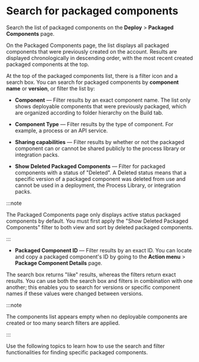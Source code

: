 # Search for packaged components

<head>
  <meta name="guidename" content="Integration"/>
  <meta name="context" content="GUID-b579e0a3-8900-4b23-b955-a1cd7ed9e20c"/>
</head>


Search the list of packaged components on the **Deploy** \> **Packaged Components** page.

On the Packaged Components page, the list displays all packaged components that were previously created on the account. Results are displayed chronologically in descending order, with the most recent created packaged components at the top.

At the top of the packaged components list, there is a filter icon and a search box. You can search for packaged components by **component name** or **version**, or filter the list by:

- **Component** — Filter results by an exact component name. The list only shows deployable components that were previously packaged, which are organized according to folder hierarchy on the Build tab.

- **Component Type** — Filter results by the type of component. For example, a process or an API service.

- **Sharing capabilities** — Filter results by whether or not the packaged component can or cannot be shared publicly to the process library or integration packs.

- **Show Deleted Packaged Components** — Filter for packaged components with a status of "Deleted". A Deleted status means that a specific version of a packaged component was deleted from use and cannot be used in a deployment, the Process Library, or integration packs.

:::note

The Packaged Components page only displays active status packaged components by default. You must first apply the "Show Deleted Packaged Components" filter to both view and sort by deleted packaged components.

:::

- **Packaged Component ID** — Filter results by an exact ID. You can locate and copy a packaged component's ID by going to the **Action menu** \> **Package Component Details** page.

The search box returns "like" results, whereas the filters return exact results. You can use both the search box and filters in combination with one another; this enables you to search for versions or specific component names if these values were changed between versions.

:::note

The components list appears empty when no deployable components are created or too many search filters are applied.

:::

Use the following topics to learn how to use the search and filter functionalities for finding specific packaged components.
